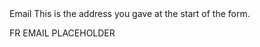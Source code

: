 <div class="govuk-form-group">
    <label class="govuk-label">
        Email
    </label>
    <span class="govuk-hint">
        This is the address you gave at the start of the form.
    </span>
    <p class="govuk-body">FR EMAIL PLACEHOLDER</p>
</div>
